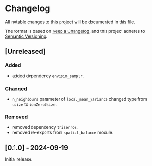 # Changelog

All notable changes to this project will be documented in this file.

The format is based on [Keep a Changelog](https://keepachangelog.com/en/1.1.0/),
and this project adheres to [Semantic Versioning](https://semver.org/spec/v2.0.0.html).

## [Unreleased]
### Added
- added dependency `envisim_samplr`.

### Changed
- `n_neighbours` parameter of `local_mean_variance` changed type from `usize` to `NonZeroUsize`.

### Removed
- removed dependency `thiserror`.
- removed re-exports from `spatial_balance` module.

## [0.1.0] - 2024-09-19
Initial release.

